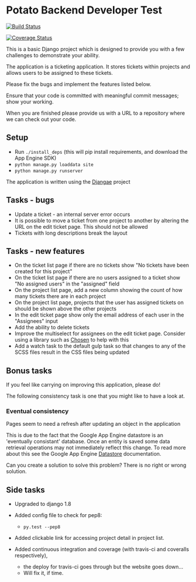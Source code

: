 
# Potato Backend Developer Test

[![Build Status](https://travis-ci.org/MiiRaGe/potaticket.svg?branch=master)](https://travis-ci.org/MiiRaGe/potaticket)

[![Coverage Status](https://coveralls.io/repos/github/MiiRaGe/potaticket/badge.svg?branch=master)](https://coveralls.io/github/MiiRaGe/potaticket?branch=master)

This is a basic Django project which is designed to provide you with a few challenges to demonstrate your ability.

The application is a ticketing application. It stores tickets within projects and allows users to be assigned to these tickets.

Please fix the bugs and implement the features listed below.

Ensure that your code is committed with meaningful commit messages; show your working.

When you are finished please provide us with a URL to a repository where we can check out your code.

## Setup

- Run `./install_deps` (this will pip install requirements, and download the App Engine SDK)
- `python manage.py loaddata site`
- `python manage.py runserver`

The application is written using the [Djangae](http://djangae.readthedocs.org/en/latest/) project

## Tasks - bugs

- Update a ticket - an internal server error occurs
- It is possible to move a ticket from one project to another by altering the URL on the edit ticket page. This should not be allowed
- Tickets with long descriptions break the layout

## Tasks - new features

- On the ticket list page if there are no tickets show "No tickets have been created for this project"
- On the ticket list page if there are no users assigned to a ticket show "No assigned users" in the "assigned" field
- On the project list page, add a new column showing the count of how many tickets there are in each project
- On the project list page, projects that the user has assigned tickets on should be shown above the other projects
- In the edit ticket page show only the email address of each user in the "Assignees" input
- Add the ability to delete tickets
- Improve the multiselect for assignees on the edit ticket page. Consider using a library such as [Chosen](http://harvesthq.github.io/chosen/) to help with this
- Add a watch task to the default gulp task so that changes to any of the SCSS files result in the CSS files being updated


## Bonus tasks

If you feel like carrying on improving this application, please do!

The following consistency task is one that you might like to have a look at.

### Eventual consistency

Pages seem to need a refresh after updating an object in the application

This is due to the fact that the Google App Engine datastore is an 'eventually consistant' database. Once an entity is saved some data retrieval operations may not immediately reflect this change. To read more about this see the Google App Engine [Datastore](https://cloud.google.com/appengine/docs/python/datastore/) documentation.

Can you create a solution to solve this problem?  There is no right or wrong solution.

## Side tasks

- Upgraded to django 1.8
- Added config file to check for pep8:

    - ```py.test --pep8```

- Added clickable link for accessing project detail in project list.
- Added continuous integration and coverage (with travis-ci and coveralls respectively),
    - the deploy for travis-ci goes through but the website goes down...
    - Will fix it, if time.
